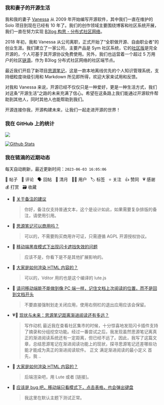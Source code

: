 ### 我和妻子的开源生活

我和我的妻子 [Vanessa](https://github.com/Vanessa219) 从 2009 年开始编写开源软件，其中我们一直在维护的 Solo 项目到现在已经有 10 年了。我们的创作领域主要围绕博客和社区系统开展，我们一直在努力实现 [B3log 构思 - 分布式社区网络](https://ld246.com/article/1546941897596)。

2018 年初，我和 Vanessa 从公司离职，正式开始了“全职做开源、自由职业者”的创业生涯。我们建立了一家公司，主要产品是 Sym 社区系统，它的[社区版](https://github.com/88250/symphony)是完全开源的，个人可基于其开源协议免费使用。另外，我们也运营着一个超过 5 万用户的社区[链滴](https://ld246.com)，作为 B3log 分布式社区网络的社区端节点。

最近我们开启了新项目[思源笔记](https://github.com/siyuan-note/siyuan)，这是一款本地离线优先的个人知识管理系统，支持细粒度块级引用和 Markdown 所见即所得，欢迎大家来试用和反馈。

对我和 Vanessa 来说，开源已经不仅仅只是一种爱好，更是一种生活方式，我们对这条“开源生活”之路的未来充满了信心。希望在这条路上我们能通过开源软件帮助到其他人，同时其他人也能帮助到我们。

开源连接你我，开源构建未来，让我们一起走进开源的世界！

### 我在 GitHub 上的统计

<a title="Hits" target="_blank" href="https://github.com/88250/88250"><img src="https://hits.b3log.org/88250/88250.svg"></a>

[![Github Stats](https://github-readme-stats.vercel.app/api?username=88250&theme=tokyonight&show_icons=true)](https://github.com/88250)

<!--events start -->

### 我在链滴的近期动态

每天自动刷新，最近更新时间：`2023-06-03 16:05:06`

📝 帖子 &nbsp; 💬 评论 &nbsp; 🗣 回帖 &nbsp; 🌙 清月 &nbsp; 👨‍💻 用户 &nbsp; 🏷️ 标签 &nbsp; ⭐️ 关注 &nbsp; 👍 赞同 &nbsp; 💗 感谢 &nbsp; 💰 打赏 &nbsp; 🗃 收藏

* 💬 [关于备注的建议](https://ld246.com/article/1685708533441/comment/1685713395224#comments)

  > 你好，备注仅支持普通文本，这个是设计如此，如果需要复杂排版的备注，请使用引用。
* 💬 [思源笔记可以商用吗？](https://ld246.com/article/1685696406811/comment/1685697898716#comments)

  > 可以的，不需要购买商用许可证，只需遵循 AGPL 开源授权协议。
* 💬 [移动端黑夜模式下出现闪卡遮挡失效的问题](https://ld246.com/article/1685679190224/comment/1685694514722#comments)

  > 应该不是，你看下是不是其他扩展影响的。
* 💬 [大家是如何渲染 HTML 内容的？](https://ld246.com/article/1685607197194/comment/1685691984862#comments)

  > 可以的，Vditor 用的也是这个编译的 lute.js
* 💬 [请问移动端能不能做到像 PC 端一样，记住文档上次阅读的位置，而不是回到文档开头](https://ld246.com/article/1685690025910/comment/1685690077877#comments)

  > 不要直接强制划走关闭应用，使用右侧栏的退出应用应该会保留。
* 💗📝 [现状与未来：思源笔记距离渐进阅读还有多远？](https://ld246.com/article/1685557107913)

  > 写作动机 最近我在查看社区集市的时候，十分惊喜地发现闪卡插件支持了摘录和分组挖空功能。经过一番尝试之后，我发现虽然思源笔记离真正的渐进阅读系统还有一定距离，但已经不远了。因此，我写了这篇文章，总结思源笔记在渐进阅读功能上的现状，探寻思源笔记还差哪些功能才能成为真正的渐进阅读软件。 正文 满足渐进阅读的最小定义 首先，我 ..
* 💬 [大家是如何渲染 HTML 内容的？](https://ld246.com/article/1685607197194/comment/1685689348345#comments)

  > 后端渲染吧，用 Lute 或者 [链接]。
* 💬 [应该是 bug 吧，移动端只看模式下，点击表格，也会弹出键盘](https://ld246.com/article/1685686478042/comment/1685688203069#comments)

  > 我这里在默认主题下测试正常。


<!--events end -->
